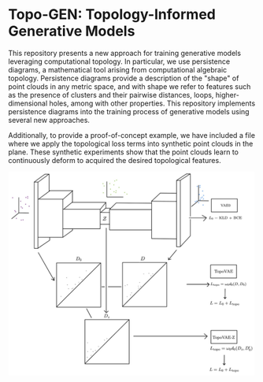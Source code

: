 # Topo-GEN: Topology-Informed Generative Models

This repository presents a new approach for training generative models leveraging computational topology. In particular, we use persistence diagrams, a mathematical tool arising from computational algebraic topology. Persistence diagrams provide a description of the "shape" of point clouds in any metric space, and with shape we refer to features such as the presence of clusters and their pairwise distances, loops, higher-dimensional holes, among with other properties. This repository implements persistence diagrams into the training process of generative models using several new approaches. 

Additionally, to provide a proof-of-concept example, we have included a file where we apply the topological loss terms into synthetic point clouds in the plane. These synthetic experiments show that the point clouds learn to continuously deform to acquired the desired topological features. 

<img src="assets/topovae_architecture.png" alt="TopoVAE Architecture" width="500"/>
